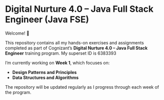 # Digital Nurture 4.0 – Java Full Stack Engineer (Java FSE)

Welcome! 👋

This repository contains all my hands-on exercises and assignments completed as part of Cognizant’s **Digital Nurture 4.0 – Java Full Stack Engineer** training program.
My superset ID is 6383393

I’m currently working on **Week 1**, which focuses on:

- **Design Patterns and Principles**
- **Data Structures and Algorithms**

The repository will be updated regularly as I progress through each week of the program.


